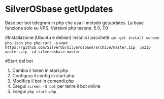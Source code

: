 # SilverOSbase getUpdates
Base per bot telegram in php che usa il metodo getupdates.
La base funziona solo su VPS.
Versioni php testate: 5.0, 7.0

#Installazione:(Ubuntu e debian)
Installa i pacchetti `apt-get install screen php-json php php-curl -y`
 `wget https://github.com/SilverOS/silverosbase/archive/master.zip
  unzip master.zip
  cd silverosbase-master`
 
#Start del bot

1) Cambia il token in start.php
2) Configura il config in start.php
3) Modifica il bot in comandi.php
4) Esegui `screen -S bot` per tenre il bot online
5) Esegui `php start.php`
	

